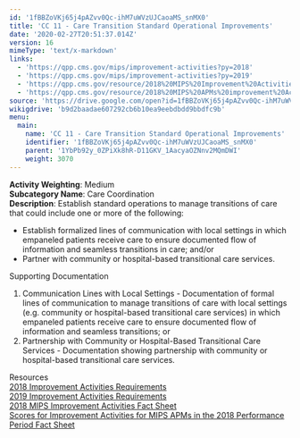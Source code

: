 ```yaml
---
id: '1fBBZoVKj65j4pAZvv0Qc-ihM7uWVzUJCaoaMS_snMX0'
title: 'CC 11 - Care Transition Standard Operational Improvements'
date: '2020-02-27T20:51:37.014Z'
version: 16
mimeType: 'text/x-markdown'
links:
  - 'https://qpp.cms.gov/mips/improvement-activities?py=2018'
  - 'https://qpp.cms.gov/mips/improvement-activities?py=2019'
  - 'https://qpp.cms.gov/resource/2018%20MIPS%20Improvement%20Activities%20Fact%20Sheet'
  - 'https://qpp.cms.gov/resource/2018%20MIPS%20APMs%20improvement%20Activities%20scores%20fact%20sheet'
source: 'https://drive.google.com/open?id=1fBBZoVKj65j4pAZvv0Qc-ihM7uWVzUJCaoaMS_snMX0'
wikigdrive: 'b9d2baadae607292cb6b10ea9eebdbdd9bbdfc9b'
menu:
  main:
    name: 'CC 11 - Care Transition Standard Operational Improvements'
    identifier: '1fBBZoVKj65j4pAZvv0Qc-ihM7uWVzUJCaoaMS_snMX0'
    parent: '1YbPb92y_0ZPiXk8hR-D11GKV_1AacyaOZNnv2MQmDWI'
    weight: 3070
---
```





**Activity Weighting**: Medium  
**Subcategory Name**: Care Coordination  
**Description**: Establish standard operations to manage transitions of care that could include one or more of the following:
* Establish formalized lines of communication with local settings in which empaneled patients receive care to ensure documented flow of information and seamless transitions in care; and/or
* Partner with community or hospital-based transitional care services.




Supporting Documentation
1. Communication Lines with Local Settings - Documentation of formal lines of communication to manage transitions of care with local settings (e.g. community or hospital-based transitional care services) in which empaneled patients receive care to ensure documented flow of information and seamless transitions; or 
2. Partnership with Community or Hospital-Based Transitional Care Services - Documentation showing partnership with community or hospital-based transitional care services.




Resources  
[2018 Improvement Activities Requirements](https://qpp.cms.gov/mips/improvement-activities?py=2018)  
[2019 Improvement Activities Requirements](https://qpp.cms.gov/mips/improvement-activities?py=2019)  
[2018 MIPS Improvement Activities Fact Sheet](https://qpp.cms.gov/resource/2018%20MIPS%20Improvement%20Activities%20Fact%20Sheet)  
[Scores for Improvement Activities for MIPS APMs in the 2018 Performance Period Fact Sheet](https://qpp.cms.gov/resource/2018%20MIPS%20APMs%20improvement%20Activities%20scores%20fact%20sheet)
